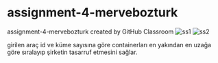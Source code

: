 # assignment-4-mervebozturk
assignment-4-mervebozturk created by GitHub Classroom
![ss1](https://user-images.githubusercontent.com/95189466/189432623-ed213598-b54d-4717-966b-02c6a8441061.PNG)
![ss2](https://user-images.githubusercontent.com/95189466/189432627-16b51641-3408-4c82-a9a0-c55c2be18cc2.PNG)

girilen araç id ve küme sayısına göre containerları en yakından en uzağa göre sıralayıp şirketin tasarruf etmesini sağlar.
